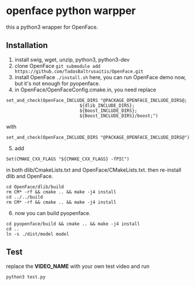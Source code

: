 # openface python warpper
this a python3 wrapper for OpenFace.
## Installation
1. install swig, wget, unzip, python3, python3-dev
2. clone OpenFace ```git submodule add https://github.com/TadasBaltrusaitis/OpenFace.git```
3. install OpenFace ```./install.sh```
here, you can run OpenFace demo now, but it's not enough for pyopenface.
4. in OpenFace/OpenFaceConfig.cmake.in, you need replace   
```
set_and_check(OpenFace_INCLUDE_DIRS "@PACKAGE_OPENFACE_INCLUDE_DIRS@;
                            ${dlib_INCLUDE_DIRS};
                            ${Boost_INCLUDE_DIRS};
                            ${Boost_INCLUDE_DIRS}/boost;")
```
with 
```
set_and_check(OpenFace_INCLUDE_DIRS "@PACKAGE_OPENFACE_INCLUDE_DIRS@")
```
5. add 
```  
Set(CMAKE_CXX_FLAGS "${CMAKE_CXX_FLAGS} -fPIC")
``` 
in both dlib/CmakeLists.txt and OpenFace/CMakeLists.txt.
then re-install dlib and OpenFace.
```
cd OpenFace/dlib/build
rm CM* -rf && cmake .. && make -j4 install
cd ../../build
rm CM* -rf && cmake .. && make -j4 install
```
6. now you can build pyopenface.
```
cd pyopenface/build && cmake .. && make -j4 install
cd ..
ln -s ./dist/model model
```
## Test
replace the **VIDEO_NAME** with your own test video and run
```
python3 test.py
```
